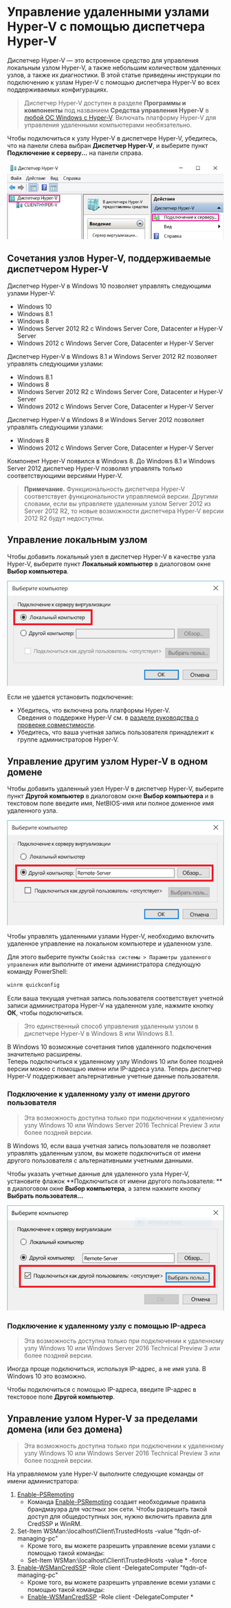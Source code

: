 # Управление удаленными узлами Hyper-V с помощью диспетчера Hyper-V

Диспетчер Hyper-V — это встроенное средство для управления локальным узлом Hyper-V, а также небольшим количеством удаленных узлов, а также их диагностики. В этой статье приведены инструкции по подключению к узлам Hyper-V с помощью диспетчера Hyper-V во всех поддерживаемых конфигурациях.

> Диспетчер Hyper-V доступен в разделе **Программы и компоненты** под названием **Средства управления Hyper-V** в [любой ОС Windows с Hyper-V](../quick_start/walkthrough_compatibility.md#OperatingSystemRequirements). Включать платформу Hyper-V для управления удаленными компьютерами необязательно.

Чтобы подключиться к узлу Hyper-V в диспетчере Hyper-V, убедитесь, что на панели слева выбран **Диспетчер Hyper-V**, и выберите пункт **Подключение к серверу...** на панели справа.

![](media/HyperVManager-ConnectToHost.png)

## Сочетания узлов Hyper-V, поддерживаемые диспетчером Hyper-V

Диспетчер Hyper-V в Windows 10 позволяет управлять следующими узлами Hyper-V:
* Windows 10
* Windows 8.1
* Windows 8
* Windows Server 2012 R2 с Windows Server Core, Datacenter и Hyper-V Server
* Windows 2012 с Windows Server Core, Datacenter и Hyper-V Server

Диспетчер Hyper-V в Windows 8.1 и Windows Server 2012 R2 позволяет управлять следующими узлами:
* Windows 8.1
* Windows 8
* Windows Server 2012 R2 с Windows Server Core, Datacenter и Hyper-V Server
* Windows 2012 с Windows Server Core, Datacenter и Hyper-V Server

Диспетчер Hyper-V в Windows 8 и Windows Server 2012 позволяет управлять следующими узлами:
* Windows 8
* Windows 2012 с Windows Server Core, Datacenter и Hyper-V Server

Компонент Hyper-V появился в Windows 8. До Windows 8.1 и Windows Server 2012 диспетчер Hyper-V позволял управлять только соответствующими версиями Hyper-V.

> **Примечание.** Функциональность диспетчера Hyper-V соответствует функциональности управляемой версии. Другими словами, если вы управляете удаленным узлом Server 2012 из Server 2012 R2, то новые возможности диспетчера Hyper-V версии 2012 R2 будут недоступны.

## Управление локальным узлом

Чтобы добавить локальный узел в диспетчер Hyper-V в качестве узла Hyper-V, выберите пункт **Локальный компьютер** в диалоговом окне **Выбор компьютера**.

![](media/HyperVManager-ConnectToLocalHost.png)

Если не удается установить подключение:
*  Убедитесь, что включена роль платформы Hyper-V.  
    Сведения о поддержке Hyper-V см. в [разделе руководства о проверке совместимости](../quick_start/walkthrough_compatibility.md).
*  Убедитесь, что ваша учетная запись пользователя принадлежит к группе администраторов Hyper-V.


## Управление другим узлом Hyper-V в одном домене

Чтобы добавить удаленный узел Hyper-V в диспетчер Hyper-V, выберите пункт **Другой компьютер** в диалоговом окне **Выбор компьютера** и в текстовом поле введите имя, NetBIOS-имя или полное доменное имя удаленного узла.

![](media/HyperVManager-ConnectToRemoteHost.png)

Чтобы управлять удаленными узлами Hyper-V, необходимо включить удаленное управление на локальном компьютере и удаленном узле.

Для этого выберите пункты `Свойства системы > Параметры удаленного управления` или выполните от имени администратора следующую команду PowerShell:

``` PowerShell
winrm quickconfig
```

Если ваша текущая учетная запись пользователя соответствует учетной записи администратора Hyper-V на удаленном узле, нажмите кнопку **ОК**, чтобы подключиться.

> Это единственный способ управления удаленным узлом в диспетчере Hyper-V в Windows 8 или Windows 8.1.


В Windows 10 возможные сочетания типов удаленного подключения значительно расширены.  
Теперь подключиться к удаленному узлу Windows 10 или более поздней версии можно с помощью имени или IP-адреса узла. Теперь диспетчер Hyper-V поддерживает альтернативные учетные данные пользователя.


### Подключение к удаленному узлу от имени другого пользователя

> Эта возможность доступна только при подключении к удаленному узлу Windows 10 или Windows Server 2016 Technical Preview 3 или более поздней версии.

В Windows 10, если ваша учетная запись пользователя не позволяет управлять удаленным узлом, вы можете подключиться от имени другого пользователя с альтернативными учетными данными.

Чтобы указать учетные данные для удаленного узла Hyper-V, установите флажок **Подключиться от имени другого пользователя: ** в диалоговом окне **Выбор компьютера**, а затем нажмите кнопку **Выбрать пользователя...**

![](media/HyperVManager-ConnectToRemoteHostAltCreds.png)


### Подключение к удаленному узлу с помощью IP-адреса

> Эта возможность доступна только при подключении к удаленному узлу Windows 10 или Windows Server 2016 Technical Preview 3 или более поздней версии.

Иногда проще подключиться, используя IP-адрес, а не имя узла. В Windows 10 это возможно.

Чтобы подключиться с помощью IP-адреса, введите IP-адрес в текстовое поле **Другой компьютер**.


## Управление узлом Hyper-V за пределами домена (или без домена)

> Эта возможность доступна только при подключении к удаленному узлу Windows 10 или Windows Server 2016 Technical Preview 3 или более поздней версии.

На управляемом узле Hyper-V выполните следующие команды от имени администратора:

1.  [Enable-PSRemoting](https://technet.microsoft.com/en-us/library/hh849694.aspx)
    * Команда [Enable-PSRemoting](https://technet.microsoft.com/en-us/library/hh849694.aspx) создает необходимые правила брандмауэра для *частных* зон сети. Чтобы разрешить такой доступ для общедоступных зон, нужно включить правила для CredSSP и WinRM.
2. Set-Item WSMan:\localhost\Client\TrustedHosts -value "fqdn-of-managing-pc"
    * Кроме того, вы можете разрешить управление всеми узлами с помощью такой команды:
    * Set-Item WSMan:\localhost\Client\TrustedHosts -value * -force
3. [Enable-WSManCredSSP](https://technet.microsoft.com/en-us/library/hh849872.aspx) -Role client -DelegateComputer "fqdn-of-managing-pc"
    * Кроме того, вы можете разрешить управление всеми узлами с помощью такой команды:
    * [Enable-WSManCredSSP](https://technet.microsoft.com/en-us/library/hh849872.aspx) -Role client -DelegateComputer *




